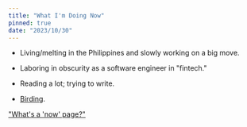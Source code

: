 ```yaml
---
title: "What I'm Doing Now"
pinned: true
date: "2023/10/30"
---
```


- Living/melting in the Philippines and slowly working on a big move.

- Laboring in obscurity as a software engineer in "fintech."

- Reading a lot; trying to write.

- [Birding](/birding-ph-2023).

["What's a 'now' page?"](https://nownownow.com/about)
